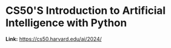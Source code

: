 # CS50'S Introduction to Artificial Intelligence with Python

**Link:** https://cs50.harvard.edu/ai/2024/